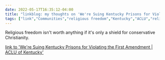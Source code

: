 ---date: 2022-05-17T16:35:12-04:00title: "linkblog: my thoughts on 'We're Suing Kentucky Prisons for Violating the First Amendment | ACLU of Kentucky'"tags: ["link","Communities","religious freedom","Kentucky","ACLU","religion"]---Religious freedom isn't worth anything if it's only a shield for conservative Christianity. [link to 'We're Suing Kentucky Prisons for Violating the First Amendment | ACLU of Kentucky'](https://www.aclu-ky.org/en/news/were-suing-kentucky-prisons-violating-first-amendment)